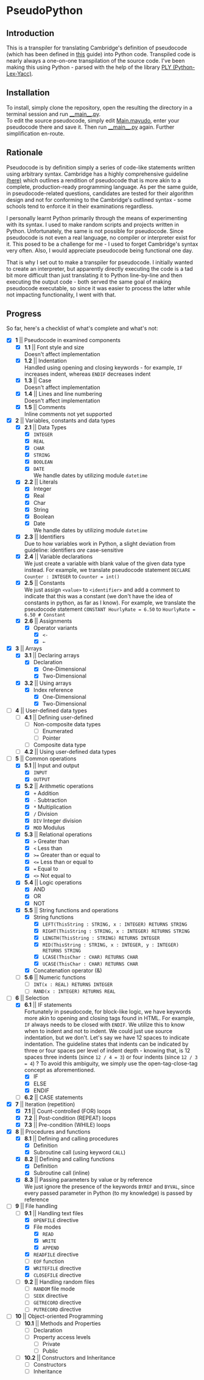 # PseudoPython

## Introduction

This is a transpiler for translating Cambridge's definition of pseudocode (which has been defined in [this](CambridgeGuide.pdf) guide) into Python code. Transpiled code is nearly always a one-on-one transpilation of the source code. I've been making this using Python - parsed with the help of the library [PLY (Python-Lex-Yacc)](https://github.com/dabeaz/ply).

## Installation

To install, simply clone the repository, open the resulting the directory in a terminal session and run [\_\_main\_\_.py](__main__.py).  
To edit the source pseudocode, simply edit [Main.mayudo](Main.mayudo), enter your pseudocode there and save it. Then run [\_\_main\_\_.py](__main__.py) again. Further simplification en-route.

## Rationale

Pseudocode is by definition simply a series of code-like statements written using arbitrary syntax. Cambridge has a highly comprehensive guideline [(here)](CambridgeGuide.pdf) which outlines a rendition of pseudocode that is more akin to a complete, production-ready programming language. As per the same guide, in pseudocode-related questions, candidates are tested for their algorithm design and not for conforming to the Cambridge's outlined syntax - some schools tend to enforce it in their examinations regardless.

I personally learnt Python primarily through the means of experimenting with its syntax. I used to make random scripts and projects written in Python. Unfortunately, the same is not possible for pseudocode. Since pseudocode is not even a real language, no compiler or interpreter exist for it. This posed to be a challenge for me - I used to forget Cambridge's syntax very often. Also, I would appreciate pseudocode being functional one day.

That is why I set out to make a transpiler for pseudocode. I initially wanted to create an interpreter, but apparently directly executing the code is a tad bit more difficult than just translating it to Python line-by-line and then executing the output code - both served the same goal of making pseudocode executable, so since it was easier to process the latter while not impacting functionality, I went with that.

## Progress

So far, here's a checklist of what's complete and what's not:

- [X] **1** || Pseudocode in examined components
  - [X] **1.1** || Font style and size  
    Doesn't affect implementation
  - [X] **1.2** || Indentation  
    Handled using opening and closing keywords - for example,
    `IF` increases indent, whereas `ENDIF` decreases indent
  - [X] **1.3** || Case  
    Doesn't affect implementation
  - [X] **1.4** || Lines and line numbering  
    Doesn't affect implementation
  - [X] **1.5** || Comments  
    Inline comments not yet supported
- [X] **2** || Variables, constants and data types
  - [X] **2.1** || Data Types
    - [X] `INTEGER`
    - [X] `REAL`
    - [X] `CHAR`
    - [X] `STRING`
    - [X] `BOOLEAN`
    - [X] `DATE`  
    We handle dates by utilizing module `datetime`
  - [X] **2.2** || Literals
    - [X] Integer
    - [X] Real
    - [X] Char
    - [X] String
    - [X] Boolean
    - [X] Date  
    We handle dates by utilizing module `datetime`
  - [X] **2.3** || Identifiers  
    Due to how variables work in Python, a slight deviation
    from guideline: identifiers *are* case-sensitive
  - [X] **2.4** || Variable declarations  
    We just create a variable with blank value of the given data type
     instead. For example, we translate pseudocode statement
    `DECLARE Counter : INTEGER` to
    `Counter = int()`
  - [X] **2.5** || Constants  
    We just assign `<value>` to `<identifier>` and add a comment
    to indicate that this was a constant (we don't have the idea of
    constants in python, as far as I know). For example, we translate
    the pseudocode statement `CONSTANT HourlyRate = 6.50`
    to `HourlyRate = 6.50 # Constant`
  - [X] **2.6** || Assignments
    - [X] Operator variants
      - [X] `<-`
      - [X] `←`
- [X] **3** || Arrays
  - [X] **3.1** || Declaring arrays
    - [X] Declaration
      - [X] One-Dimensional
      - [X] Two-Dimensional
  - [X] **3.2** || Using arrays
    - [X] Index reference
      - [X] One-Dimensional
      - [X] Two-Dimensional
- [ ] **4** || User-defined data types
  - [ ] **4.1** || Defining user-defined
    - [ ] Non-composite data types
      - [ ] Enumerated
      - [ ] Pointer
    - [ ] Composite data type
  - [ ] **4.2** || Using user-defined data types
- [ ] **5** || Common operations
  - [X] **5.1** || Input and output
    - [X] `INPUT`
    - [X] `OUTPUT`
  - [X] **5.2** || Arithmetic operations
    - [X] `+` Addition
    - [X] `-` Subtraction
    - [X] `*` Multiplication
    - [X] `/` Division
    - [X] `DIV` Integer division
    - [X] `MOD` Modulus
  - [X] **5.3** || Relational operations
    - [X] `>` Greater than
    - [X] `<` Less than
    - [X] `>=` Greater than or equal to
    - [X] `<=` Less than or equal to
    - [X] `=` Equal to
    - [X] `<>` Not equal to
  - [X] **5.4** || Logic operations
    - [X] AND
    - [X] OR
    - [X] NOT
  - [X] **5.5** || String functions and operations
    - [X] String functions
      - [X] `LEFT(ThisString : STRING, x : INTEGER) RETURNS STRING`
      - [X] `RIGHT(ThisString : STRING, x : INTEGER) RETURNS STRING`
      - [X] `LENGTH(ThisString : STRING) RETURNS INTEGER`
      - [X] `MID(ThisString : STRING, x : INTEGER, y : INTEGER) RETURNS STRING`
      - [X] `LCASE(ThisChar : CHAR) RETURNS CHAR`
      - [X] `UCASE(ThisChar : CHAR) RETURNS CHAR`
    - [X] Concatenation operator (&)
  - [ ] **5.6** || Numeric functions
    - [ ] `INT(x : REAL) RETURNS INTEGER`
    - [ ] `RAND(x : INTEGER) RETURNS REAL`
- [ ] **6** || Selection
  - [X] **6.1** || IF statements  
    Fortunately in pseudocode, for block-like logic, we have keywords
    more akin to opening and closing tags found in HTML. For example,
    `IF` always needs to be closed with `ENDIF`. We utilize this to know
    when to indent and not to indent. We could just use source indentation,
    but we don't. Let's say we have 12 spaces to indicate indentation.
    The guideline states that indents can be indicated by
    three or four spaces per level of indent depth - knowing that, is
    12 spaces three indents (since `12 / 4 = 3`)
    or four indents (since `12 / 3 = 4`) ? To avoid this ambiguity, we
    simply use the open-tag-close-tag concept as aforementioned.
    - [X] IF
    - [X] ELSE
    - [X] ENDIF
  - [ ] **6.2** || CASE statements
- [X] **7** || Iteration (repetition)
  - [X] **7.1** || Count-controlled (FOR) loops
  - [X] **7.2** || Post-condition (REPEAT) loops
  - [X] **7.3** || Pre-condition (WHILE) loops
- [X] **8** || Procedures and functions
  - [X] **8.1** || Defining and calling procedures
    - [X] Definition
    - [X] Subroutine call (using keyword `CALL`)
  - [X] **8.2** || Defining and calling functions
    - [X] Definition
    - [X] Subroutine call (inline)
  - [X] **8.3** || Passing parameters by value or by reference  
    We just ignore the presence of the keywords `BYREF` and `BYVAL`,
    since every passed parameter in Python (to my knowledge) is
    passed by reference
- [ ] **9** || File handling
  - [ ] **9.1** || Handling text files
    - [X] `OPENFILE` directive
    - [X] File modes
      - [X] `READ`
      - [X] `WRITE`
      - [X] `APPEND`
    - [X] `READFILE` directive
    - [ ] `EOF` function
    - [X] `WRITEFILE` directive
    - [X] `CLOSEFILE` directive
  - [ ] **9.2** || Handling random files
    - [ ] `RANDOM` file mode
    - [ ] `SEEK` directive
    - [ ] `GETRECORD` directive
    - [ ] `PUTRECORD` directive
- [ ] **10** || Object-oriented Programming
  - [ ] **10.1** || Methods and Properties
    - [ ] Declaration
    - [ ] Property access levels
      - [ ] Private
      - [ ] Public
  - [ ] **10.2** || Constructors and Inheritance
    - [ ] Constructors
    - [ ] Inheritance
